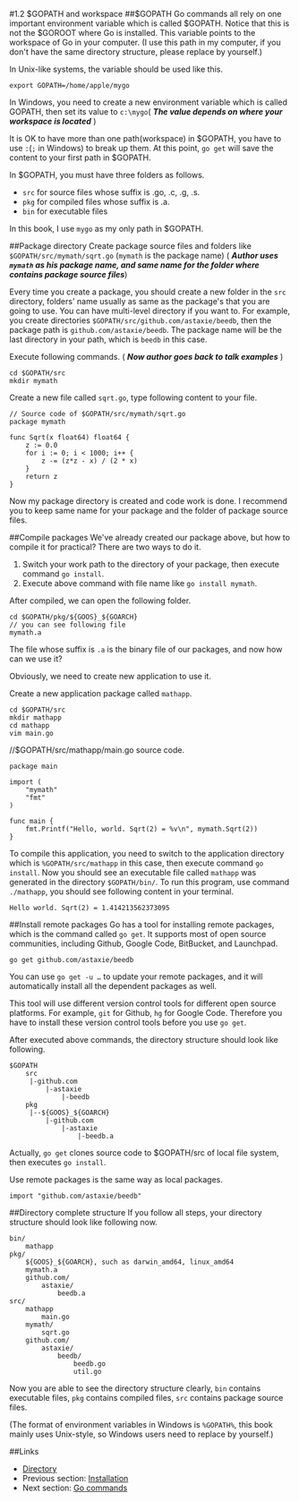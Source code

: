 #1.2 $GOPATH and workspace
##$GOPATH
Go commands all rely on one important environment variable which is called $GOPATH. Notice that this is not the $GOROOT where Go is installed. This variable points to the workspace of Go in your computer. (I use this path in my computer, if you don't have the same directory structure, please replace by yourself.)

In Unix-like systems, the variable should be used like this.
	
	export GOPATH=/home/apple/mygo
	
In Windows, you need to create a new environment variable which is called GOPATH, then set its value to `c:\mygo`( ***The value depends on where your workspace is located*** )

It is OK to have more than one path(workspace) in $GOPATH, you have to use `:`(`;` in Windows) to break up them. At this point, `go get` will save the content to your first path in $GOPATH.

In $GOPATH, you must have three folders as follows.

- `src` for source files whose suffix is .go, .c, .g, .s.
- `pkg` for compiled files whose suffix is .a.
- `bin` for executable files

In this book, I use `mygo` as my only path in $GOPATH.

##Package directory
Create package source files and folders like `$GOPATH/src/mymath/sqrt.go` (`mymath` is the package name) ( ***Author uses `mymath` as his package name, and same name for the folder where contains package source files***)

Every time you create a package, you should create a new folder in the `src` directory, folders' name usually as same as the package's that you are going to use. You can have multi-level directory if you want to. For example, you create directories `$GOPATH/src/github.com/astaxie/beedb`, then the package path is `github.com/astaxie/beedb`. The package name will be the last directory in your path, which is `beedb` in this case.

Execute following commands. ( ***Now author goes back to talk examples*** )

	cd $GOPATH/src
	mkdir mymath
	
Create a new file called `sqrt.go`, type following content to your file.

	// Source code of $GOPATH/src/mymath/sqrt.go
	package mymath
	
	func Sqrt(x float64) float64 {
		z := 0.0
		for i := 0; i < 1000; i++ {
			z -= (z*z - x) / (2 * x)
		}
		return z
	}
	
Now my package directory is created and code work is done. I recommend you to keep same name for your package and the folder of package source files.

##Compile packages
We've already created our package above, but how to compile it for practical? There are two ways to do it.

1. Switch your work path to the directory of your package, then execute command `go install`.
2. Execute above command with file name like `go install mymath`.

After compiled, we can open the following folder.

	cd $GOPATH/pkg/${GOOS}_${GOARCH}
	// you can see following file
	mymath.a
	
The file whose suffix is `.a` is the binary file of our packages, and now how can we use it?

Obviously, we need to create new application to use it.

Create a new application package called `mathapp`.

	cd $GOPATH/src
	mkdir mathapp
	cd mathapp
	vim main.go
	
//$GOPATH/src/mathapp/main.go source code.

	package main
	
	import (
		"mymath"
		"fmt"
	)
	
	func main {
		fmt.Printf("Hello, world. Sqrt(2) = %v\n", mymath.Sqrt(2))
	}
	
To compile this application, you need to switch to the application directory which is `%GOPATH/src/mathapp` in this case, then execute command `go install`. Now you should see an executable file called `mathapp` was generated in the directory `$GOPATH/bin/`. To run this program, use command `./mathapp`, you should see following content in your terminal. 

	Hello world. Sqrt(2) = 1.414213562373095
	
##Install remote packages
Go has a tool for installing remote packages, which is the command called `go get`. It supports most of open source communities, including Github, Google Code, BitBucket, and Launchpad.

	go get github.com/astaxie/beedb
	
You can use `go get -u …` to update your remote packages, and it will automatically install all the dependent packages as well.

This tool will use different version control tools for different open source platforms. For example, `git` for Github, `hg` for Google Code. Therefore you have to install these version control tools before you use `go get`.

After executed above commands, the directory structure should look like following.

	$GOPATH
		src
		 |-github.com
		 	 |-astaxie
		 	 	 |-beedb
		pkg
		 |--${GOOS}_${GOARCH}
		 	 |-github.com
		 	 	 |-astaxie
		 	 	 	 |-beedb.a
		 	 	 	 
Actually, `go get` clones source code to $GOPATH/src of local file system, then executes `go install`.

Use remote packages is the same way as local packages.

	import "github.com/astaxie/beedb"
	
##Directory complete structure
If you follow all steps, your directory structure should look like following now.

	bin/
		mathapp
	pkg/
		${GOOS}_${GOARCH}, such as darwin_amd64, linux_amd64
		mymath.a
		github.com/
			astaxie/
				beedb.a
	src/
		mathapp
			main.go
		mymath/
			sqrt.go
		github.com/
			astaxie/
				beedb/
					beedb.go
					util.go
					
Now you are able to see the directory structure clearly, `bin` contains executable files, `pkg` contains compiled files, `src` contains package source files.

(The format of environment variables in Windows is `%GOPATH%`, this book mainly uses Unix-style, so Windows users need to replace by yourself.)

##Links
- [Directory](preface.md)
- Previous section: [Installation](01.1.md)
- Next section: [Go commands](01.3.md)